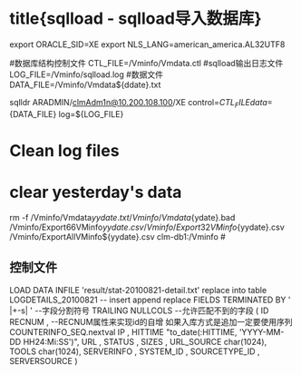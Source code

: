 # title{sqlload - sqlload导入数据库}


export ORACLE_SID=XE
export NLS_LANG=american_america.AL32UTF8
 
#数据库结构控制文件
CTL_FILE=/Vminfo/Vmdata.ctl
#sqlload输出日志文件
LOG_FILE=/Vminfo/sqlload.log
#数据文件
DATA_FILE=/Vminfo/Vmdata${ddate}.txt
 
sqlldr ARADMIN/clmAdm1n@10.200.108.100/XE control=${CTL_FILE} data=${DATA_FILE} log=${LOG_FILE}
 
# Clean log files
# clear yesterday's data
rm -f /Vminfo/Vmdata${yydate}.txt /Vminfo/Vmdata${ydate}.bad /Vminfo/Export66VMinfo${yydate}.csv /Vminfo/Export32VMinfo${yydate}.csv /Vminfo/ExportAllVMinfo${yydate}.csv
clm-db1:/Vminfo # 


## 控制文件
LOAD DATA
INFILE 'result/stat-20100821-detail.txt'
replace
into table LOGDETAILS_20100821 --   insert  append replace
FIELDS TERMINATED BY ' |+-s| ' --字段分割符号
TRAILING NULLCOLS --允许匹配不到的字段
(
  ID            RECNUM  , --RECNUM属性来实现id的自增 如果入库方式是追加一定要使用序列COUNTERINFO_SEQ.nextval
  IP            ,
  HITTIME       "to_date(:HITTIME, 'YYYY-MM-DD HH24:Mi:SS')",
  URL           ,
  STATUS        ,
  SIZES         ,
  URL_SOURCE    char(1024),
  TOOLS         char(1024),
  SERVERINFO    ,
  SYSTEM_ID     ,
  SOURCETYPE_ID ,
  SERVERSOURCE 
)